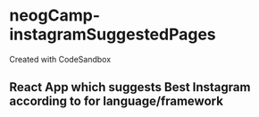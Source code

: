 # neogCamp-instagramSuggestedPages

Created with CodeSandbox

## React App which suggests Best Instagram according to for language/framework
